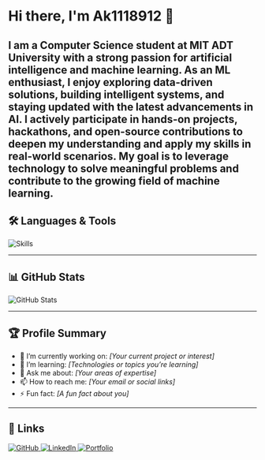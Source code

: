 # Hi there, I'm Ak1118912 👋

I am a Computer Science student at MIT ADT University with a strong passion for artificial intelligence and machine learning. As an ML enthusiast, I enjoy exploring data-driven solutions, building intelligent systems, and staying updated with the latest advancements in AI. I actively participate in hands-on projects, hackathons, and open-source contributions to deepen my understanding and apply my skills in real-world scenarios. My goal is to leverage technology to solve meaningful problems and contribute to the growing field of machine learning.
---

## 🛠️ Languages & Tools

<p align="left">
  <img src="https://skillicons.dev/icons?i=py,java,cpp,c,cs,js,html,css,sql,react,nodejs,git,github,linux,unity,flask,keras,jupyter,arduino,express,mongodb" alt="Skills" />
</p>

---

## 📊 GitHub Stats

<picture>
  <source media="(prefers-color-scheme: dark)" srcset="https://github-readme-stats.vercel.app/api?username=Ak1118912&show_icons=true&theme=github_dark" />
  <source media="(prefers-color-scheme: light)" srcset="https://github-readme-stats.vercel.app/api?username=Ak1118912&show_icons=true&theme=default" />
  <img alt="GitHub Stats" src="https://github-readme-stats.vercel.app/api?username=Ak1118912&show_icons=true" />
</picture>

---

## 🏆 Profile Summary

- 🔭 I’m currently working on: *[Your current project or interest]*
- 🌱 I’m learning: *[Technologies or topics you’re learning]*
- 💬 Ask me about: *[Your areas of expertise]*
- 📫 How to reach me: *[Your email or social links]*
- ⚡ Fun fact: *[A fun fact about you]*

---

## 🔗 Links

<p align="left"> <a href="https://github.com/Ak1118912?tab=repositories" target="_blank"> <img src="https://img.shields.io/badge/GitHub-100000?style=for-the-badge&logo=github&logoColor=white" alt="GitHub"/> </a> <a href="https://www.linkedin.com/in/your-linkedin" target="_blank"> <img src="https://img.shields.io/badge/LinkedIn-0A66C2?style=for-the-badge&logo=linkedin&logoColor=white" alt="LinkedIn"/> </a> <a href="https://your-website.com" target="_blank"> <img src="https://img.shields.io/badge/Portfolio-222222?style=for-the-badge&logo=about.me&logoColor=white" alt="Portfolio"/> </a> </p>


<!-- 
Skill icons powered by https://skillicons.dev [1][4]
GitHub stats generated by https://github.com/anuraghazra/github-readme-stats [6]
Markdown badges and logos available at https://github.com/Ileriayo/markdown-badges and https://github.com/yurijserrano/Github-Profile-Readme-Logos [7][8]
-->


<!--
**Ak1118912/Ak1118912** is a ✨ _special_ ✨ repository because its `README.md` (this file) appears on your GitHub profile.

Here are some ideas to get you started:

- 🔭 I’m currently working on ...
- 🌱 I’m currently learning ...
- 👯 I’m looking to collaborate on ...
- 🤔 I’m looking for help with ...
- 💬 Ask me about ...
- 📫 How to reach me: ...
- 😄 Pronouns: ...
- ⚡ Fun fact: ...
-->
